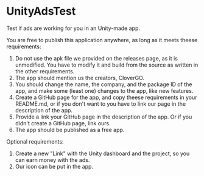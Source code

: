 # UnityAdsTest
Test if ads are working for you in an Unity-made app.

You are free to publish this application anywhere, as long as it meets theese requirements:
1. Do not use the apk file we provided on the releases page, as it is unmodified. You have to modify it and build from the source as written in the other requirements.
3. The app should mention us the creators, CloverGO.
4. You should change the name, the company, and the package ID of the app, and make some (least one) changes to the app, like new features.
5. Create a GitHub page for the app, and copy theese requirements in your README.md, or if you don't want to you have to link our page in the description of the app.
6. Provide a link your GitHub page in the description of the app. Or if you didn't create a GitHub page, link ours.
7. The app should be published as a free app.

Optional requirements:
1. Create a new "Link" with the Unity dashboard and the project, so you can earn money with the ads.
2. Our icon can be put in the app.
